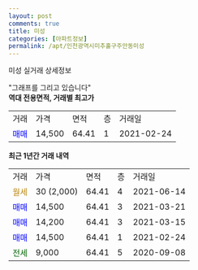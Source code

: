 ```yaml
---
layout: post
comments: true
title: 미성
categories: [아파트정보]
permalink: /apt/인천광역시미추홀구주안동미성
---
```


미성 실거래 상세정보

<script type="text/javascript">
  google.charts.load('current', {'packages':['line', 'corechart']});
  google.charts.setOnLoadCallback(drawChart);

  function drawChart() {
    var data = new google.visualization.DataTable();
    data.addColumn('date', '거래일');
    data.addColumn('number', "매매");
    data.addColumn('number', "전세");
    data.addColumn('number', "전매");

    data.addRows([[new Date(Date.parse("2021-06-14")), null, null, null], [new Date(Date.parse("2021-03-21")), 14500, null, null], [new Date(Date.parse("2021-03-15")), 14200, null, null], [new Date(Date.parse("2021-02-24")), 14500, null, null], [new Date(Date.parse("2020-09-08")), null, 9000, null]]);

    var options = {
      hAxis: {
        format: 'yyyy/MM/dd'
      },    
      lineWidth: 0,
      pointsVisible: true,    
      title: '최근 1년간 유형별 실거래가 분포',
      legend: { position: 'bottom' }
    };

    var formatter = new google.visualization.NumberFormat({pattern:'###,###'} );
    formatter.format(data, 1);
    formatter.format(data, 2);
    
    setTimeout(function() {
        var chart = new google.visualization.LineChart(document.getElementById('columnchart_material'));
        chart.draw(data, (options));
        document.getElementById('loading').style.display = 'none';
    }, 200);
  }
</script>


<div id="loading" style="z-index:20; display: block; margin-left: 0px">"그래프를 그리고 있습니다"</div>
<div id="columnchart_material" style="width: 95%; margin-left: 0px; display: block"></div>
<!-- contents start -->
<b>역대 전용면적, 거래별 최고가</b>
<table class="sortable">
    <tr>
      <td>거래</td>
      <td>가격</td>
      <td>면적</td>
      <td>층</td>
      <td>거래일</td>
    </tr>
        <tr>
          <td><a style="color: blue">매매</a></td>
          <td>14,500</td>
          <td>64.41</td>
          <td>1</td>
          <td>2021-02-24</td>
        </tr>        
    
    
</table>

<b>최근 1년간 거래 내역</b>

<table class="sortable">
    <tr>
      <td>거래</td>
      <td>가격</td>
      <td>면적</td>
      <td>층</td>
      <td>거래일</td>
    </tr>
    <tr>
      <td><a style="color: darkgoldenrod">월세</a></td>
      <td>30 (2,000)</td>
      <td>64.41</td>
      <td>4</td>
      <td>2021-06-14</td>
    </tr>          <tr>
      <td><a style="color: blue">매매</a></td>
      <td>14,500</td>
      <td>64.41</td>
      <td>3</td>
      <td>2021-03-21</td>
    </tr>          <tr>
      <td><a style="color: blue">매매</a></td>
      <td>14,200</td>
      <td>64.41</td>
      <td>3</td>
      <td>2021-03-15</td>
    </tr>          <tr>
      <td><a style="color: blue">매매</a></td>
      <td>14,500</td>
      <td>64.41</td>
      <td>1</td>
      <td>2021-02-24</td>
    </tr>          <tr>
      <td><a style="color: darkgreen">전세</a></td>
      <td>9,000</td>
      <td>64.41</td>
      <td>5</td>
      <td>2020-09-08</td>
    </tr>      </table>
<!-- contents end -->    

